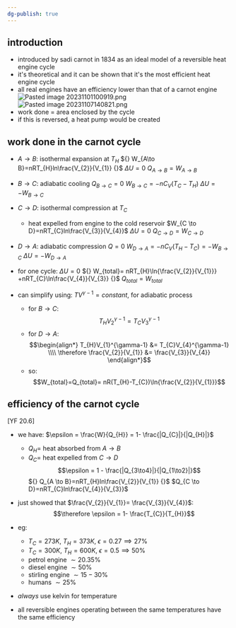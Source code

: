 ```yaml
---
dg-publish: true
---
```


## introduction
- introduced by sadi carnot in 1834 as an ideal model of a reversible heat engine cycle
- it's theoretical and it can be shown that it's the most efficient heat engine cycle
- all real engines have an efficiency lower than that of a carnot engine
![Pasted image 20231101100919.png](/img/user/pics/Pasted%20image%2020231101100919.png)
![Pasted image 20231107140821.png](/img/user/pics/Pasted%20image%2020231107140821.png)
- work done = area enclosed by the cycle
- if this is reversed, a heat pump would be created
## work done in the carnot cycle
- $A \to B:$ isothermal expansion at $T_{H}$
	${} W_{A\to B}=nRT_{H}ln\frac{V_{2}}{V_{1}} {}$
	$\Delta U = 0$
	$Q_{A\to B}=W_{A\to B}$
	
- $B\to C:$ adiabatic cooling
	$Q_{B\to C}=0$
	${} W_{B\to C} = -nC_{V}(T_{C}-T_{H}) {}$
	$\Delta U = -W_{B\to C}$
	
- $C \to D:$ isothermal compression at $T_{C}$
	- heat expelled from engine to the cold reservoir
	$W_{C \to D}=nRT_{C}ln\frac{V_{3}}{V_{4}}$
	$\Delta U = 0$
	$Q_{C \to D}= W_{C \to D}$
	
- $D \to A:$ adiabatic compression 
	$Q=0$
	$W_{D \to A}=-nC_{V}(T_{H}-T_{C}) = -W_{B \to C}$
	$\Delta U = -W_{D \to A}$
	
- for one cycle:
	$\Delta U = 0$
	${} W_{total}= nRT_{H}\ln{\frac{V_{2}}{V_{1}}} +nRT_{C}\ln\frac{V_{4}}{V_{3}} {}$
	$Q_{total}= W_{total}$
- can simplify using: $TV^{\gamma-1}=constant$, for adiabatic process
	- for $B \to C:$ 
	$$T_{H}V_{2}^{\gamma-1} = T_{C}V_{3}^{\gamma-1}$$
	- for $D \to A:$ 
	$$\begin{align*}
			T_{H}V_{1}^{\gamma-1} &= T_{C}V_{4}^{\gamma-1} \\\\
			\therefore \frac{V_{2}}{V_{1}} &= \frac{V_{3}}{V_{4}}
		\end{align*}$$
	- so: 
	$$W_{total}=Q_{total}= nR(T_{H}-T_{C})\ln{\frac{V_{2}}{V_{1}}}$$
## efficiency of the carnot cycle
[YF 20.6]
- we have: $\epsilon = \frac{W}{Q_{H}} = 1- \frac{|Q_{C}|}{|Q_{H}|}$
	- $Q_{H}=$ heat absorbed from ${} A \to B {}$
	- $Q_{C}=$ heat expelled from $C \to D$
$$\epsilon = 1 - \frac{|Q_{3\to4}|}{|Q_{1\to2}|}$$
	${} Q_{A \to B}=nRT_{H}ln\frac{V_{2}}{V_{1}} {}$
	$Q_{C \to D}=nRT_{C}ln\frac{V_{4}}{V_{3}}$
- just showed that $\frac{V_{2}}{V_{1}}= \frac{V_{3}}{V_{4}}$: 
$$\therefore \epsilon = 1- \frac{T_{C}}{T_{H}}$$
- eg:
	- $T_{C}=273K$, $T_{H}=373K$, $\epsilon = 0.27\implies 27\%$
	- $T_{C}=300K$, $T_{H}=600K$, $\epsilon = 0.5\implies 50\%$
	- petrol engine $\sim 20.35\%$
	- diesel engine $\sim 50\%$
	- stirling engine $\sim 15-30\%$
	- humans $\sim 25\%$

- *always* use kelvin for temperature
- all reversible engines operating between the same temperatures have the same efficiency
